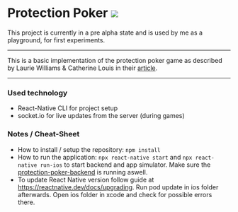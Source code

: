 # Protection Poker ![](https://github.com/janniclas/protection-poker/workflows/SonarCloud%20Check/badge.svg)

This project is currently in a pre alpha state and is used by me as a playground, for first experiments.

---

This is a basic implementation of the protection poker game as described by
Laurie Williams & Catherine Louis in their [article](https://opensource.com/article/19/3/protection-poker-agile-security-game).

---

### Used technology

- React-Native CLI for project setup
- socket.io for live updates from the server (during games)

### Notes / Cheat-Sheet

- How to install / setup the repository: `npm install`
- How to run the application: `npx react-native start` and `npx react-native run-ios` to start backend and app simulator. Make sure the [protection-poker-backend](https://github.com/janniclas/protection-poker-backend) is running aswell.
- To update React Native version follow guide at https://reactnative.dev/docs/upgrading. Run pod update in ios folder afterwards. Open ios folder in xcode and check for possible errors there.
